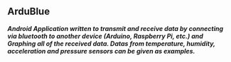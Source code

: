 ## ArduBlue
***Android Application written to transmit and receive data by connecting via bluetooth to another device (Arduino, Raspberry Pi, etc.) and Graphing all of the received data.
Datas from temperature, humidity, acceleration and pressure sensors can be given as examples.***

